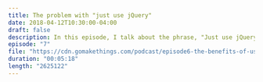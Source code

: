 ```yaml
---
title: The problem with "just use jQuery"
date: 2018-04-12T10:30:00-04:00
draft: false
description: In this episode, I talk about the phrase, "Just use jQuery," why people use it, and the problems with relying on a library for simple tasks.
episode: "7"
file: "https://cdn.gomakethings.com/podcast/episode6-the-benefits-of-using-a-javascript-framework.mp3"
duration: "00:05:18"
length: "2625122"
---
```


